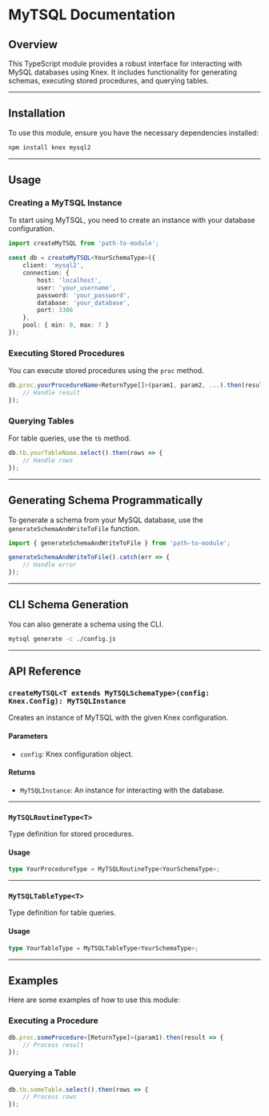 # MyTSQL Documentation

## Overview
This TypeScript module provides a robust interface for interacting with MySQL databases using Knex. It includes functionality for generating schemas, executing stored procedures, and querying tables.

---

## Installation
To use this module, ensure you have the necessary dependencies installed:

```bash
npm install knex mysql2
```

---

## Usage

### Creating a MyTSQL Instance
To start using MyTSQL, you need to create an instance with your database configuration.

```typescript
import createMyTSQL from 'path-to-module';

const db = createMyTSQL<YourSchemaType>({
    client: 'mysql2',
    connection: {
        host: 'localhost',
        user: 'your_username',
        password: 'your_password',
        database: 'your_database',
        port: 3306
    },
    pool: { min: 0, max: 7 }
});
```

### Executing Stored Procedures
You can execute stored procedures using the `proc` method.

```typescript
db.proc.yourProcedureName<ReturnType[]>(param1, param2, ...).then(result => {
    // Handle result
});
```

### Querying Tables
For table queries, use the `tb` method.

```typescript
db.tb.yourTableName.select().then(rows => {
    // Handle rows
});
```

---

## Generating Schema Programmatically
To generate a schema from your MySQL database, use the `generateSchemaAndWriteToFile` function.

```typescript
import { generateSchemaAndWriteToFile } from 'path-to-module';

generateSchemaAndWriteToFile().catch(err => {
    // Handle error
});
```

---

## CLI Schema Generation
You can also generate a schema using the CLI.

```bash
mytsql generate -c ./config.js
```

---

## API Reference

### `createMyTSQL<T extends MyTSQLSchemaType>(config: Knex.Config): MyTSQLInstance`
Creates an instance of MyTSQL with the given Knex configuration.

#### Parameters
- `config`: Knex configuration object.

#### Returns
- `MyTSQLInstance`: An instance for interacting with the database.

---

### `MyTSQLRoutineType<T>`
Type definition for stored procedures.

#### Usage
```typescript
type YourProcedureType = MyTSQLRoutineType<YourSchemaType>;
```

---

### `MyTSQLTableType<T>`
Type definition for table queries.

#### Usage
```typescript
type YourTableType = MyTSQLTableType<YourSchemaType>;
```

---

## Examples
Here are some examples of how to use this module:

### Executing a Procedure
```typescript
db.proc.someProcedure<[ReturnType]>(param1).then(result => {
    // Process result
});
```

### Querying a Table
```typescript
db.tb.someTable.select().then(rows => {
    // Process rows
});
```

